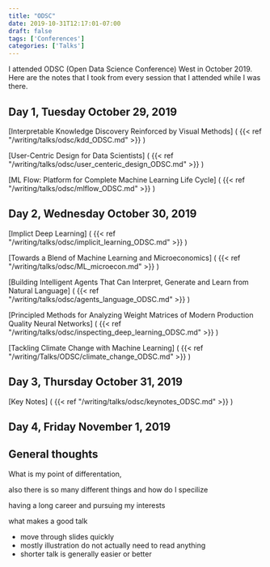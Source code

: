 ```yaml
---
title: "ODSC"
date: 2019-10-31T12:17:01-07:00
draft: false
tags: ['Conferences']
categories: ['Talks']
---
```


I attended ODSC (Open Data Science Conference) West in October 2019. Here are the notes that I took from every session that I attended while I was there.

## Day 1, Tuesday October 29, 2019

[Interpretable Knowledge Discovery Reinforced by Visual Methods]
(
{{< ref  "/writing/talks/odsc/kdd_ODSC.md"  >}} )

[User-Centric Design for Data Scientists]
(
{{< ref  "/writing/talks/odsc/user_centeric_design_ODSC.md"  >}} )

[ML Flow: Platform for Complete Machine Learning Life Cycle]
(
{{< ref  "/writing/talks/odsc/mlflow_ODSC.md"  >}} )

## Day 2, Wednesday October 30, 2019

[Implict Deep Learning]
(
{{< ref  "/writing/talks/odsc/implicit_learning_ODSC.md"  >}} )

[Towards a Blend of Machine Learning and Microeconomics]
(
{{< ref  "/writing/talks/odsc/ML_microecon.md"  >}} )

[Building Intelligent Agents That Can Interpret, Generate and Learn from Natural Language]
(
{{< ref  "/writing/talks/odsc/agents_language_ODSC.md"  >}} )

[Principled Methods for Analyzing Weight Matrices of Modern Production Quality Neural Networks]
(
{{< ref  "/writing/talks/odsc/inspecting_deep_learning_ODSC.md"  >}} )

[Tackling Climate Change with Machine Learning]
(
{{< ref  "/writing/Talks/ODSC/climate_change_ODSC.md"  >}} )

## Day 3, Thursday October 31, 2019

[Key Notes]
(
{{< ref  "/writing/talks/odsc/keynotes_ODSC.md"  >}} )


## Day 4, Friday November 1, 2019

## General thoughts 

What is my point of differentation, 

also there is so many different things and how do I specilize 

having a long career and pursuing my interests 

what makes a good talk 
- move through slides quickly 
- mostly illustration do not actually need to read anything 
- shorter talk is generally easier or better 


